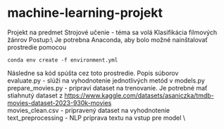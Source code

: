 # machine-learning-projekt
Projekt na predmet Strojové učenie - téma sa volá Klasifikácia filmových žánrov
Postup:\ 
Je potrebna Anaconda, aby bolo možné nainštalovať prostredie pomocou
```
conda env create -f environment.yml
```
Následne sa kód spúšta cez toto prostredie.
Popis súborov\
evaluate.py - slúži na vyhodnotenie jednotlivých metód v models.py \
prepare_movies.py - pripraví dataset na trenovanie. Je potrebné mať stiahnutý dataset z https://www.kaggle.com/datasets/asaniczka/tmdb-movies-dataset-2023-930k-movies \
movies_clean.csv - pripravený dataset na vyhodnotenie \
text_preprocessing - NLP príprava textu na vstup pre model \

